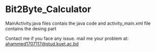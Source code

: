 # Bit2Byte_Calculator


MainActivity.java files contais the java code and activity_main.xml file contains the desing part


Contact me if you face any issue.
mail me your problem at: ahammed1707117@stud.kuet.ac.bd
